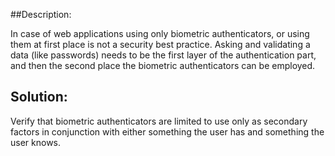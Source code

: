 ##Description:

In case of web applications using only biometric authenticators, or using them at first place is not a security best practice.
Asking and validating a data (like passwords) needs to be the first layer of the authentication part, and then the second place the biometric authenticators can be employed.  

## Solution:

Verify that biometric authenticators are limited to use only as secondary factors in conjunction with either something the user has and something the user knows.
